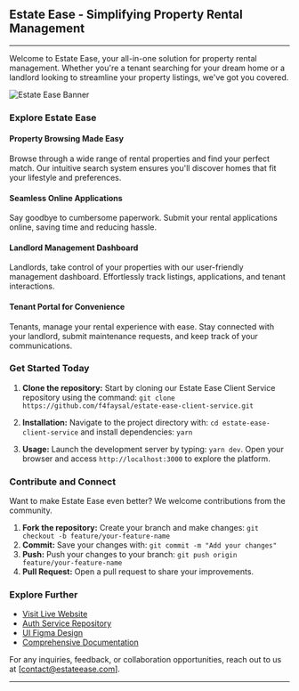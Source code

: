 ## Estate Ease - Simplifying Property Rental Management
---
Welcome to Estate Ease, your all-in-one solution for property rental management. Whether you're a tenant searching for your dream home or a landlord looking to streamline your property listings, we've got you covered.

![Estate Ease Banner](https://i.ibb.co/KqPzhPL/photo-2023-08-07-17-14-37.jpg)

### Explore Estate Ease

#### Property Browsing Made Easy

Browse through a wide range of rental properties and find your perfect match. Our intuitive search system ensures you'll discover homes that fit your lifestyle and preferences.

#### Seamless Online Applications

Say goodbye to cumbersome paperwork. Submit your rental applications online, saving time and reducing hassle.

#### Landlord Management Dashboard

Landlords, take control of your properties with our user-friendly management dashboard. Effortlessly track listings, applications, and tenant interactions.

#### Tenant Portal for Convenience

Tenants, manage your rental experience with ease. Stay connected with your landlord, submit maintenance requests, and keep track of your communications.

### Get Started Today

1. **Clone the repository:** Start by cloning our Estate Ease Client Service repository using the command: `git clone https://github.com/f4faysal/estate-ease-client-service.git`

2. **Installation:** Navigate to the project directory with: `cd estate-ease-client-service` and install dependencies: `yarn`

3. **Usage:** Launch the development server by typing: `yarn dev`. Open your browser and access `http://localhost:3000` to explore the platform.

### Contribute and Connect

Want to make Estate Ease even better? We welcome contributions from the community.

1. **Fork the repository:** Create your branch and make changes: `git checkout -b feature/your-feature-name`
2. **Commit:** Save your changes with: `git commit -m "Add your changes"`
3. **Push:** Push your changes to your branch: `git push origin feature/your-feature-name`
4. **Pull Request:** Open a pull request to share your improvements.


### Explore Further

- [Visit Live Website](https://estateease.vercel.app/)
- [Auth Service Repository](https://github.com/f4faysal/estate-ease-auth-service)
- [UI Figma Design](https://www.figma.com/file/hYszWXryckfcbwP0lFGWVF/Estate-Ease?type=design&node-id=0%3A1&mode=dev)
- [Comprehensive Documentation](https://docs.google.com/document/d/18GBc9ZvfpsCCQbRYE3KewN9DYKIU5Dh7NNRqQnUX44A/edit?usp=sharing)

For any inquiries, feedback, or collaboration opportunities, reach out to us at [contact@estateease.com].

---
